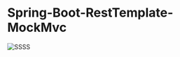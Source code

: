 # Spring-Boot-RestTemplate-MockMvc
![SSSS](https://user-images.githubusercontent.com/65245922/123302990-31b66a80-d515-11eb-9a90-ff9dd6034296.png)
